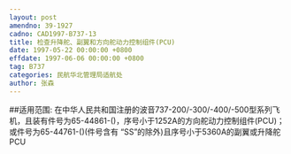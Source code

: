 ```yaml
---
layout: post
amendno: 39-1927
cadno: CAD1997-B737-13
title: 检查升降舵、副翼和方向舵动力控制组件(PCU)
date: 1997-05-22 00:00:00 +0800
effdate: 1997-06-06 00:00:00 +0800
tag: B737
categories: 民航华北管理局适航处
author: 张森
---
```


##适用范围:
在中华人民共和国注册的波音737-200/-300/-400/-500型系列飞机，且装有件号为65-44861-()，序号小于1252A的方向舵动力控制组件(PCU)；或件号为65-44761-()(件号含有 “SS”的除外)且序号小于5360A的副翼或升降舵PCU

